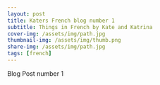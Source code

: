 ```yaml
---
layout: post
title: Katers French blog number 1
subtitle: Things in French by Kate and Katrina
cover-img: /assets/img/path.jpg
thumbnail-img: /assets/img/thumb.png
share-img: /assets/img/path.jpg
tags: [french]
---
```


Blog Post number 1
